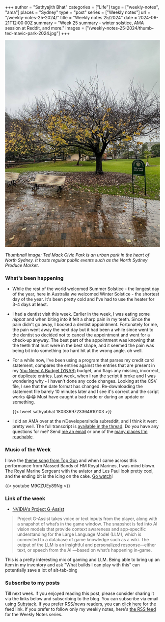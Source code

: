 +++
author = "Sathyajith Bhat"
categories = ["Life"]
tags = ["weekly-notes", "ama"]
places = "Sydney"
type = "post"
series = ["Weekly notes"]
url = "/weekly-notes-25-2024/"
title = "Weekly notes 25/2024"
date = 2024-06-21T12:00:00Z
summary = "Week 25 summary - winter solstice, AMA session at Reddit, and more."
images = ["/weekly-notes-25-2024/thumb-ted-mavic-park-2024.jpg"]
+++

![](thumb-ted-mavic-park-2024.jpg)

_Thumbnail image: Ted Mack Civic Park is an urban park in the heart of North Sydney. It hosts regular public events such as the North Sydney Produce Market_. 

### What's been happening

* While the rest of the world welcomed Summer Solstice - the longest day of the year, here in Australia we welcomed Winter Solstice - the shortest day of the year. It's been pretty cold and I've had to use the heater for 3-4 days at least. 

* I had a dentist visit this week. Earlier in the week, I was eating some _nippat_ and when biting into it felt a sharp pain in my teeth. Since the pain didn't go away, I booked a dentist appointment. Fortunately for me, the pain went away the next day but it had been a while since went to the dentist so decided not to cancel the appointment and went for a check-up anyway. The best part of the appointment was knowing that the teeth that hurt were in the best shape, and it seemed the pain was being bit into something too hard hit at the wrong angle. oh well.

* For a while now, I've been using a program that parses my credit card statement, compares the entries against the entries that are present in my [You Need A Budget (YNAB)](https://ynab.com/referral/?ref=qN3LcdZWyMfXKkyz&utm_source=customer_referral) budget, and flags any missing, incorrect, or duplicate entries. Last week, when I ran the script it broke and I was wondering why - I haven't done any code changes. Looking at the CSV file, I see that the date format has changed. Re-downloading the statement file barely 10 minutes later and I see it's correct and the script works 😂😂 Must have caught a bad node or during an update or something. 

  {{< tweet sathyabhat 1803369723364610103 >}}

* I did an AMA over at the r/DevelopersIndia subreddit, and I think it went pretty well. The full transcript is [available in the thread](https://old.reddit.com/r/developersIndia/comments/1dlpooi/hi_im_sathyajith_bhat_staff_software_engineer_ama/?sort=qa). Do you have any questions for me? Send [me an email](mailto:contact@sathyasays.com) or one of the [many places I'm reachable](/about).

### Music of the Week

I love the [theme song from Top Gun](https://www.youtube.com/watch?v=xeQUxNf3G6k) and when I came across this performance from Massed Bands of HM Royal Marines, I was mind blown. The Royal Marine Sergeant with the aviator and Les Paul look pretty cool, and the ending bit is the icing on the cake. [Go watch](https://www.youtube.com/watch?v=M9CZUEy89Ng)!

{{< youtube M9CZUEy89Ng >}}

### Link of the week

* [NVIDIA's Project G-Assist](https://www.nvidia.com/en-au/geforce/news/g-assist-ai-assistant/)
> Project G-Assist takes voice or text inputs from the player, along with a snapshot of what’s in the game window. The snapshot is fed into AI vision models that provide context awareness and app-specific understanding for the Large Language Model (LLM), which is connected to a database of game knowledge such as a wiki. The output of the LLM is an insightful and personalized response—either text, or speech from the AI —based on what’s happening in-game.

This is a pretty interesting mix of gaming and LLM. Being able to bring up an item in my inventory and ask "What builds I can play with this" can potentially save a lot of alt-tab-bing 


### Subscribe to my posts

Till next week. If you enjoyed reading this post, please consider sharing it via the links below and subscribing to the blog. You can subscribe via email using [Substack](https://sathyabhat.substack.com/). If you prefer RSS/news readers, you can [click here](https://sathyabh.at/index.xml) for the feed link. If you prefer to follow only my weekly notes, here's [the RSS feed](https://sathyabh.at/series/weekly-notes/index.xml) for the Weekly Notes series. 